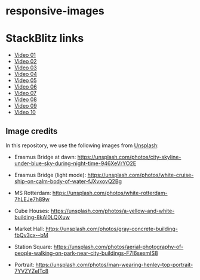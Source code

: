 # responsive-images

# StackBlitz links

- [Video 01](https://stackblitz.com/github/maiertech/responsive-images/tree/main/code-along/videos-01)
- [Video 02](https://stackblitz.com/github/maiertech/responsive-images/tree/main/code-along/videos-02)
- [Video 03](https://stackblitz.com/github/maiertech/responsive-images/tree/main/code-along/videos-03)
- [Video 04](https://stackblitz.com/github/maiertech/responsive-images/tree/main/code-along/videos-04)
- [Video 05](https://stackblitz.com/github/maiertech/responsive-images/tree/main/code-along/videos-05)
- [Video 06](https://stackblitz.com/github/maiertech/responsive-images/tree/main/code-along/videos-06)
- [Video 07](https://stackblitz.com/github/maiertech/responsive-images/tree/main/code-along/videos-07)
- [Video 08](https://stackblitz.com/github/maiertech/responsive-images/tree/main/code-along/videos-08)
- [Video 09](https://stackblitz.com/github/maiertech/responsive-images/tree/main/code-along/videos-09)
- [Video 10](https://stackblitz.com/github/maiertech/responsive-images/tree/main/code-along/videos-10)

## Image credits

In this repository, we use the following images from [Unsplash](https://unsplash.com):

- Erasmus Bridge at dawn:
  https://unsplash.com/photos/city-skyline-under-blue-sky-during-night-time-946XeVrYO2E

- Erasmus Bridge (light mode):
  https://unsplash.com/photos/white-cruise-ship-on-calm-body-of-water-fJXvxovQ2Bg

- MS Rotterdam: https://unsplash.com/photos/white-rotterdam-7hLEJe7h89w

- Cube Houses: https://unsplash.com/photos/a-yellow-and-white-building-8kAl0LQiXuw

- Market Hall: https://unsplash.com/photos/gray-concrete-building-fbQv3cx--bM

- Station Square:
  https://unsplash.com/photos/aerial-photography-of-people-walking-on-park-near-city-buildings-F7I6sexmIS8

- Portrait: https://unsplash.com/photos/man-wearing-henley-top-portrait-7YVZYZeITc8
